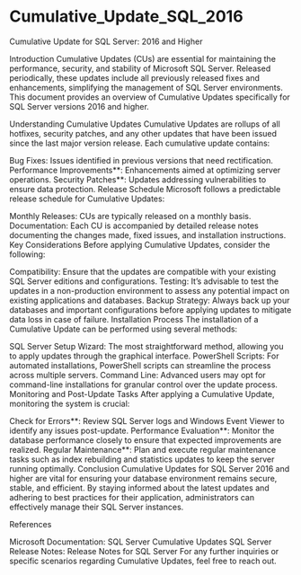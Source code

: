 # Cumulative_Update_SQL_2016
Cumulative Update for SQL Server: 2016 and Higher

Introduction Cumulative Updates (CUs) are essential for maintaining the performance, security, and stability of Microsoft SQL Server. Released periodically, these updates include all previously released fixes and enhancements, simplifying the management of SQL Server environments. This document provides an overview of Cumulative Updates specifically for SQL Server versions 2016 and higher.

Understanding Cumulative Updates Cumulative Updates are rollups of all hotfixes, security patches, and any other updates that have been issued since the last major version release. Each cumulative update contains:

Bug Fixes: Issues identified in previous versions that need rectification.
Performance Improvements**: Enhancements aimed at optimizing server operations.
Security Patches**: Updates addressing vulnerabilities to ensure data protection.
Release Schedule Microsoft follows a predictable release schedule for Cumulative Updates:

Monthly Releases: CUs are typically released on a monthly basis.
Documentation: Each CU is accompanied by detailed release notes documenting the changes made, fixed issues, and installation instructions.
Key Considerations Before applying Cumulative Updates, consider the following:

Compatibility: Ensure that the updates are compatible with your existing SQL Server editions and configurations.
Testing: It’s advisable to test the updates in a non-production environment to assess any potential impact on existing applications and databases.
Backup Strategy: Always back up your databases and important configurations before applying updates to mitigate data loss in case of failure.
Installation Process The installation of a Cumulative Update can be performed using several methods:

SQL Server Setup Wizard: The most straightforward method, allowing you to apply updates through the graphical interface.
PowerShell Scripts: For automated installations, PowerShell scripts can streamline the process across multiple servers.
Command Line: Advanced users may opt for command-line installations for granular control over the update process.
Monitoring and Post-Update Tasks After applying a Cumulative Update, monitoring the system is crucial:

Check for Errors**: Review SQL Server logs and Windows Event Viewer to identify any issues post-update.
Performance Evaluation**: Monitor the database performance closely to ensure that expected improvements are realized.
Regular Maintenance**: Plan and execute regular maintenance tasks such as index rebuilding and statistics updates to keep the server running optimally.
Conclusion Cumulative Updates for SQL Server 2016 and higher are vital for ensuring your database environment remains secure, stable, and efficient. By staying informed about the latest updates and adhering to best practices for their application, administrators can effectively manage their SQL Server instances.

References

Microsoft Documentation: SQL Server Cumulative Updates
SQL Server Release Notes: Release Notes for SQL Server
For any further inquiries or specific scenarios regarding Cumulative Updates, feel free to reach out.
